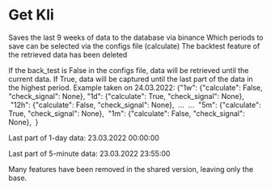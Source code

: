 # Get Kli
Saves the last 9 weeks of data to the database via binance
Which periods to save can be selected via the configs file (calculate)
The backtest feature of the retrieved data has been deleted

If the back_test is False in the configs file, data will be retrieved until the current data. If True, data will be captured until the last part of the data in the highest period.
Example taken on 24.03.2022:
<space>{"1w": {"calculate": False, "check_signal": None},
<space>"1d": {"calculate": True, "check_signal": None},
&nbsp;"12h": {"calculate": False, "check_signal": None},
&nbsp;...
&nbsp;...
&nbsp;"5m": {"calculate": True, "check_signal": None},
&nbsp;"1m": {"calculate": False, "check_signal": None},
&nbsp;}

Last part of 1-day data: 23.03.2022 00:00:00

Last part of 5-minute data: 23.03.2022 23:55:00


Many features have been removed in the shared version, leaving only the base.
